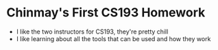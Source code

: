 # Chinmay's First CS193 Homework

- I like the two instructors for CS193, they're pretty chill
- I like learning about all the tools that can be used and how they work
